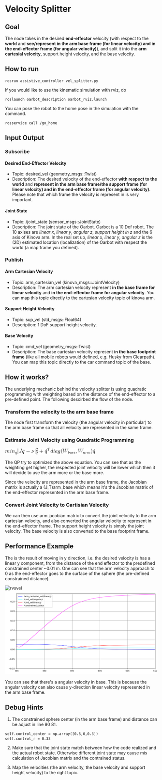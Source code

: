 # Velocity Splitter

## Goal

The node takes in the desired **end-effector** velocity (with respect to the **world** and **see/represent in the arm base frame (for linear velocity) and in the end-effector frame (for angular velocity)**), and split it into the **arm cartesial velocity**, support height velocity, and the base velocity.

## How to run

```
rosrun assistive_controller vel_splitter.py
```

If you would like to use the kinematic simulation with rviz, do
```
roslaunch oarbot_description oarbot_rviz.launch
```

You can pose the robot to the home pose in the simulation with the command.
```
rosservice call /go_home
```

## Input Output

### Subscribe

#### Desired End-Effector Velocity

- Topic: desired_vel (geometry_msgs::Twist)
- Description: The desired velocity of the end-effector **with respect to the world** and **represent in the arm base frame/the support frame (for linear velocity) and in the end-effector frame (for angular velocity)**. Please note that which frame the velocity is represent in is very important. 

#### Joint State

- Topic: /joint_state (sensor_msgs::JointState)
- Description: The joint state of the Oarbot. Oarbot is a 10 Dof robot. The 10 axises are *linear x*, *linear y*, *angular z*, *support height in z* and the 6 axis of Kinova arm. In the real set up, *linear x*, *linear y*, *angular z* is the (2D) estimated location (localization) of the Oarbot with respect the world (a map frame you defined).

### Publish

#### Arm Cartesian Velocity

- Topic: arm_cartesian_vel (kinova_msgs::JointVelocity)
- Description: The arm cartesian velocity represent **in the base frame for linear velocity** and **in the end-effector frame for angular velocity**. You can map this topic directly to the cartesian velocity topic of kinova arm.

#### Support Height Velocity

- Topic: sup_vel (std_msgs::Float64)
- Description: 1 DoF support height velocity.

#### Base Velocity

- Topic: cmd_vel (geometry_msgs::Twist)
- Description: The base cartesian velocity represent **in the base footprint frame** (like all mobile robots would defined, e.g. Husky from Clearpath). You can map this topic directly to the car command topic of the base.

## How it works?

The underlying mechanic behind the velocity splitter is using quadratic programming with weighting based on the distance of the end-effector to a pre-defined point. The following descirbed the flow of the node.

### Transform the velocity to the arm base frame
The node first transform the velocity (the angular velocity in particular) to the arm base frame so that all velocity are represented in the same frame.

### Estimate Joint Velocity using Quadratic Programming

![QP_eqn](qp_eqn.gif)

The QP try to optimized the above equation. You can see that as the weighting get higher, the respected joint velocity will be lower which then it will decide to use the arm more or the base more.

Since the velocity are represented in the arm base frame, the Jacobian matrix is actually a (J_T)arm_base which means it's the Jacobian matrix of the end-effector represented in the arm base frame. 

### Convert Joint Velocity to Cartisian Velocity

We can then use arm jacobian matrix to convert the joint velocity to the arm cartesian velocity, and also converted the angular velocity to represent in the end-effector frame. The support height velocity is simply the joint velocity. The base velocity is also converted to the base footprint frame.

## Performance Example

The is the result of moving in y direction, i.e. the desired velocity is has a linear y component, from the distance of the end effector to the predefined constrained center ~0.01 m. One can see that the arm velocity approach to 0 as the end-effector goes to the surface of the sphere (the pre-defined constrained distance).

![rvsvel](robot_split_vel.gif)
![rvsvel](rvsvel.png)

You can see that there's a angular velocity in base. This is because the angular velocity can also cause y-direction linear velocity represented in the arm base frame.

## Debug Hints

1. The constrained sphere center (in the arm base frame) and distance can be adjust in line 80 81.
```
self.control_center = np.array([0.5,0,0.3])
self.control_r = 0.33
```

2. Make sure that the joint state match between how the code realized and the actual robot state. Otherwise different joint state may cause mis calculation of Jacobian matrix and the contrained status.

3. Map the velocities (the arm velocity, the base velocity and support height velocity) to the right topic.
